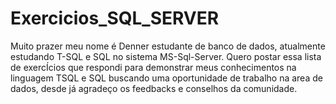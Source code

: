 # Exercicios_SQL_SERVER


Muito prazer meu nome é Denner estudante de banco de dados, atualmente estudando T-SQL e SQL no sistema MS-Sql-Server.
Quero postar essa lista de exercÍcios que respondi para demonstrar meus conhecimentos na linguagem TSQL e SQL buscando uma oportunidade de trabalho na area de dados,
desde já agradeço os feedbacks e conselhos da comunidade.


